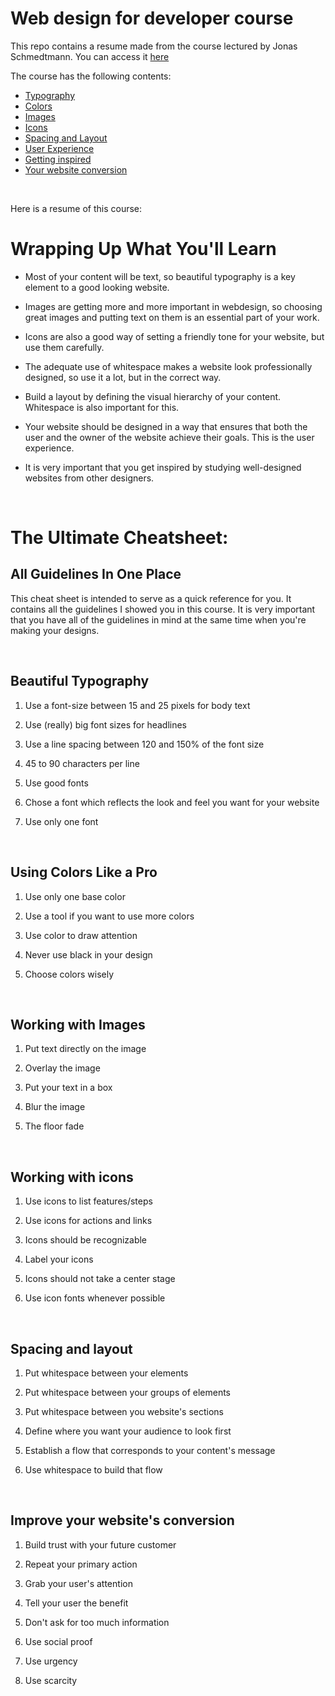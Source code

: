 # Web design for developer course

This repo contains a resume made from the course lectured by Jonas Schmedtmann. You can access it [here](https://www.udemy.com/course/web-design-secrets/learn/lecture/2744024)

The course has the following contents:

- [Typography](classes/01_typography.md)
- [Colors](classes/02_colors.md)
- [Images](classes/03_images.md)
- [Icons](classes/04_icons.md)
- [Spacing and Layout](classes/05_spacing_and_layout.md)
- [User Experience](classes/06_introduction_to_user_experience.md)
- [Getting inspired](classes/07_getting_inspired.md)
- [Your website conversion](classes/08_improve_your_website_conversion.md)

<br>

Here is a resume of this course:

# Wrapping Up What You'll Learn

- Most of your content will be text, so beautiful typography is a key element to a good looking website.

- Images are getting more and more important in webdesign, so choosing great images and putting text on them is an essential part of your work.

- Icons are also a good way of setting a friendly tone for your website, but use them carefully.

- The adequate use of whitespace makes a website look professionally designed, so use it a lot, but in the correct way.

- Build a layout by defining the visual hierarchy of your content. Whitespace is also important for this.

- Your website should be designed in a way that ensures that both the user and the owner of the website achieve their goals. This is the user experience.

- It is very important that you get inspired by studying well-designed websites from other designers.

<br>

# The Ultimate Cheatsheet:

## All Guidelines In One Place

This cheat sheet is intended to serve as a quick reference for you.
It contains all the guidelines I showed you in this course.
It is very important that you have all of the guidelines in mind at the same time when you're making your designs.

<br>

## Beautiful Typography

1. Use a font-size between 15 and 25 pixels for body text

2. Use (really) big font sizes for headlines

3. Use a line spacing between 120 and 150% of the font size

4. 45 to 90 characters per line

5. Use good fonts

6. Chose a font which reflects the look and feel you want for your website

7. Use only one font

<br>

## Using Colors Like a Pro

1. Use only one base color

2. Use a tool if you want to use more colors

3. Use color to draw attention

4. Never use black in your design

5. Choose colors wisely

<br>

## Working with Images

1. Put text directly on the image

2. Overlay the image

3. Put your text in a box

4. Blur the image

5. The floor fade

<br>

## Working with icons

1. Use icons to list features/steps

2. Use icons for actions and links

3. Icons should be recognizable

4. Label your icons

5. Icons should not take a center stage

6. Use icon fonts whenever possible

<br>

## Spacing and layout

1. Put whitespace between your elements

2. Put whitespace between your groups of elements

3. Put whitespace between you website's sections

4. Define where you want your audience to look first

5. Establish a flow that corresponds to your content's message

6. Use whitespace to build that flow

<br>

## Improve your website's conversion

1. Build trust with your future customer

2. Repeat your primary action

3. Grab your user's attention

4. Tell your user the benefit

5. Don't ask for too much information

6. Use social proof

7. Use urgency

8. Use scarcity
